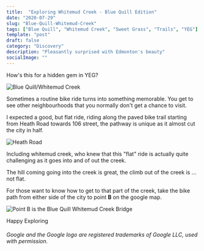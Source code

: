 ```yaml
---
title:  "Exploring Whitemud Creek - Blue Quill Edition"
date: "2020-07-29"
slug: "Blue-Quill-Whitemud-Creek"
tags: ["Blue Quill", "Whitemud Creek", "Sweet Grass", "Trails", "YEG"]
template: "post"
draft: false
category: "Discovery"
description: "Pleasantly surprised with Edmonton's beauty"
socialImage: ""
---
```


How's this for a hidden gem in YEG?

![Blue Quill/Whitemud Creek](https://i.imgur.com/rrRldDr.jpg)

Sometimes a routine bike ride turns into something memorable.  You get to see other neighbourhoods that you normally don't get a chance to visit.   

I expected a good, but flat ride, riding along the paved bike trail starting from Heath Road towards 106 street, the pathway is unique as it almost cut the city in half.

![Heath Road](https://i.imgur.com/ZGYA4N2.jpg)

Including whitemud creek, who knew that this "flat" ride is actually quite challenging as it goes into and of out the creek.

The hill coming going into the creek is great, the climb out of the creek is ... not flat.

For those want to know how to get to that part of the creek, take the bike path from either side of the city to point **B** on the google map.

![Point B is the Blue Quill Whitemud Creek Bridge](https://i.imgur.com/7IRBmRG.jpg)

Happy Exploring

###### Google and the Google logo are registered trademarks of Google LLC, used with permission.




